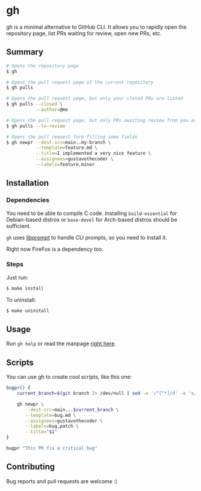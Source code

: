 # gh

gh is a minimal alternative to GitHub CLI. It allows you to rapidly open the repository page, list PRs waiting for review, open new PRs, etc.

## Summary
```bash
# Opens the repository page
$ gh

# Opens the pull request page of the current repository
$ gh pulls

# Opens the pull request page, but only your closed PRs are listed
$ gh pulls --closed \
           --author=@me

# Opens the pull request page, but only PRs awaiting review from you are listed
$ gh pulls --to-review

# Opens the pull request form filling some fields
$ gh newpr --dest-src=main..my-branch \
           --template=feature.md \
           --title=I implemented a very nice feature \
           --assignees=gustavothecoder \
           --labels=feature,minor
```

## Installation

### Dependencies

You need to be able to compile C code. Installing `build-essential` for Debian-based distros or `base-devel` for Arch-based distros should be sufficient.

`gh` uses [libprompt](https://github.com/gustavothecoder/libprompt) to handle CLI prompts, so you need to install it.

Right now FireFox is a dependency too.

### Steps

Just run:
```bash
$ make install
```

To uninstall:
```bash
$ make uninstall
```

## Usage

Run `gh help` or read the manpage [right here](./docs/text_man).

## Scripts

You can use gh to create cool scripts, like this one:
```bash
bugpr() {
    current_branch=$(git branch 2> /dev/null | sed -e '/^[^*]/d' -e 's/* \(.*\)/\1/')

    gh newpr \
       --dest-src=main...$current_branch \
       --template=bug.md \
       --assignees=gustavothecoder \
       --labels=bug,patch \
       --title="$1"
}

bugpr "This PR fix a critical bug"

```

## Contributing

Bug reports and pull requests are welcome :)
